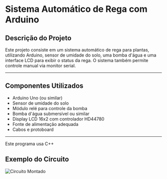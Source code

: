 # Sistema Automático de Rega com Arduino

## Descrição do Projeto

Este projeto consiste em um sistema automático de rega para plantas, utilizando Arduino, sensor de umidade do solo, uma bomba d'água e uma interface LCD para exibir o status da rega. O sistema também permite controle manual via monitor serial.

---

## Componentes Utilizados

- Arduino Uno (ou similar)  
- Sensor de umidade do solo  
- Módulo relé para controle da bomba  
- Bomba d'água submersível ou similar  
- Display LCD 16x2 com controlador HD44780  
- Fonte de alimentação adequada  
- Cabos e protoboard  

---
Este programa usa C++

## Exemplo do Circuito

![Circuito Montado](images/circuito.png)

